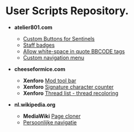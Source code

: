 # User Scripts Repository.

- **atelier801.com**  
	- [Custom Buttons for Sentinels](https://github.com/Jordy19/UserScripts/blob/master/Atelier801.com/Custom_buttons_sentinel.user.js)  
	- [Staff badges](https://github.com/Jordy19/UserScripts/blob/master/Atelier801.com/Staff_badges.user.js)  
	- [Allow white-space in quote BBCODE tags](https://github.com/Jordy19/UserScripts/blob/master/Atelier801.com/Whitespace_in_quote_tags.user.js)  
	- [Custom navigation menu](https://github.com/Jordy19/UserScripts/blob/master/Atelier801.com/custom_navigation_menu.user.js)  

- **cheeseformice.com**  
	- **Xenforo** [Mod tool bar](https://github.com/Jordy19/UserScripts/blob/master/Cheeseformice.com/Xenforo_Mod_tool_bar.user)  
	- **Xenforo** [Signature character counter](https://github.com/Jordy19/UserScripts/blob/master/Cheeseformice.com/Xenforo_signature_character_counter.user)  
	- **Xenforo** [Thread list - thread recoloring](https://github.com/Jordy19/UserScripts/blob/master/Cheeseformice.com/Xenforo_thread_list_styler.user)  

- **nl.wikipedia.org**  
	- **MediaWiki** [Page cloner](https://github.com/Jordy19/UserScripts/blob/master/MediaWiki/Article_cloner.user.js)
	- [Persoonlijke navigatie](https://github.com/Jordy19/UserScripts/blob/master/nl.wikipedia.org/persoonlijke_navigatie.user.js)  
